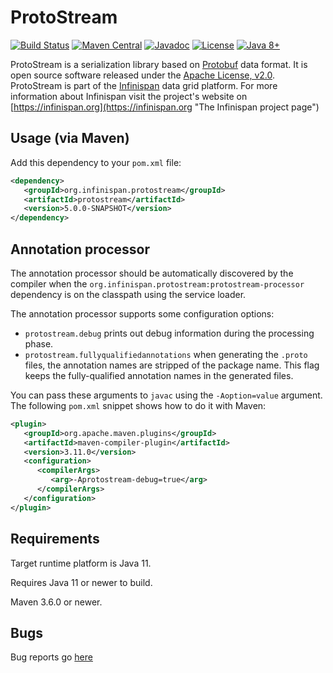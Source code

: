 # ProtoStream
[![Build Status](https://ci.infinispan.org/buildStatus/icon?job=Protostream%2Fmain)](https://ci.infinispan.org/job/Protostream/job/main/)
[![Maven Central](https://img.shields.io/badge/maven/central-4.4.3.Final-green.svg)](http://search.maven.org/#artifactdetails|org.infinispan.protostream|protostream|4.4.3.Final|)
[![Javadoc](https://img.shields.io/badge/Javadoc-online-green.svg)](http://www.javadoc.io/doc/org.infinispan.protostream/protostream)
[![License](https://img.shields.io/github/license/infinispan/infinispan.svg)](https://www.apache.org/licenses/LICENSE-2.0)
[![Java 8+](https://img.shields.io/badge/java-8+-blue.svg)](http://java.oracle.com)

ProtoStream is a serialization library based on [Protobuf](https://developers.google.com/protocol-buffers/) data format. It is open source software released under the
[Apache License, v2.0](https://www.apache.org/licenses/LICENSE-2.0 "The Apache License, v2.0").
ProtoStream is part of the [Infinispan](https://github.com/infinispan/infinispan) data grid platform. For more information about Infinispan visit the project's
website on [https://infinispan.org](https://infinispan.org "The Infinispan project page")


Usage (via Maven)
-----------------

Add this dependency to your `pom.xml` file:
   
```xml
<dependency>
   <groupId>org.infinispan.protostream</groupId>
   <artifactId>protostream</artifactId>
   <version>5.0.0-SNAPSHOT</version>
</dependency>
```

Annotation processor
--------------------

The annotation processor should be automatically discovered by the compiler when
the `org.infinispan.protostream:protostream-processor` dependency is on the classpath using
the service loader.

The annotation processor supports some configuration options:

* `protostream.debug` prints out debug information during the processing phase.
* `protostream.fullyqualifiedannotations` when generating the `.proto` files, the annotation names are stripped of the package name. This flag keeps the fully-qualified annotation names in the generated files.

You can pass these arguments to `javac` using the `-Aoption=value` argument. 
The following `pom.xml` snippet shows how to do it with Maven:

```xml
<plugin>
   <groupId>org.apache.maven.plugins</groupId>
   <artifactId>maven-compiler-plugin</artifactId>
   <version>3.11.0</version>
   <configuration>
      <compilerArgs>
         <arg>-Aprotostream-debug=true</arg>
      </compilerArgs>
   </configuration>
</plugin>
```

Requirements
------------

Target runtime platform is Java 11.

Requires Java 11 or newer to build.

Maven 3.6.0 or newer.

Bugs
----
Bug reports go [here](https://issues.jboss.org/projects/IPROTO)

